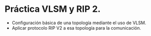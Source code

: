 # Práctica VLSM y RIP 2.
  - Configuración básica de una topología mediante el uso de VLSM.
  - Aplicar protocolo RIP V2 a esa topología para la comunicación.
 
